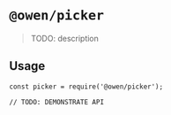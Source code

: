 # `@owen/picker`

> TODO: description

## Usage

```
const picker = require('@owen/picker');

// TODO: DEMONSTRATE API
```
